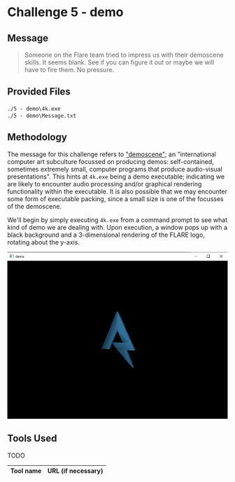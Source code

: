 # Challenge 5 - demo

## Message
> Someone on the Flare team tried to impress us with their demoscene skills. It seems blank. See if you can figure it out or maybe we will have to fire them. No pressure.

## Provided Files
```
./5 - demo\4k.exe
./5 - demo\Message.txt
```
## Methodology

The message for this challenge refers to ["demoscene"](https://en.wikipedia.org/wiki/Demoscene); an "international computer art subculture focussed on producing demos: self-contained, 
sometimes extremely small, computer programs that produce audio-visual presentations". This hints at `4k.exe` being a demo executable; indicating we are likely
to encounter audio processing and/or graphical rendering functionality within the executable. It is also possible that we may encounter some form of executable packing, 
since a small size is one of the focusses of the demoscene.

We'll begin by simply executing `4k.exe` from a command prompt to see what kind of demo we are dealing with. Upon execution, a window pops up with a black background 
and a 3-dimensional rendering of the FLARE logo, rotating about the y-axis.

![demo - Initial Execution](https://raw.githubusercontent.com/SecSuperN0va/CTF-Writeups/master/Flare-on/2019/05%20-%20demo/images/demo_first_run.png)



## Tools Used
TODO

Tool name|URL (if necessary)
:---|:---